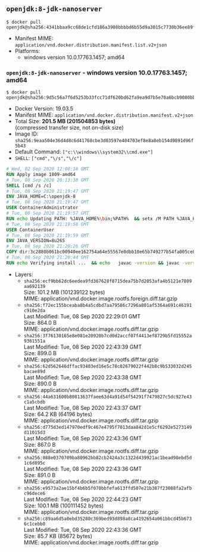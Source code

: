 ## `openjdk:8-jdk-nanoserver`

```console
$ docker pull openjdk@sha256:4341bbaa9cc68de1cfd186a3908bbbbd6b55d9a3015c7730b36ee89f66eaf1ee
```

-	Manifest MIME: `application/vnd.docker.distribution.manifest.list.v2+json`
-	Platforms:
	-	windows version 10.0.17763.1457; amd64

### `openjdk:8-jdk-nanoserver` - windows version 10.0.17763.1457; amd64

```console
$ docker pull openjdk@sha256:9d5c56a7f6d5253b33fcc71df620bd62fa9ea9d7b5e70a6bcb9080bbffc44d76
```

-	Docker Version: 19.03.5
-	Manifest MIME: `application/vnd.docker.distribution.manifest.v2+json`
-	Total Size: **201.5 MB (201504853 bytes)**  
	(compressed transfer size, not on-disk size)
-	Image ID: `sha256:9eaa504e36d4d8c6d41768cbe3d03597e404703ef8e8a8eb154d9891d96f5b43`
-	Default Command: `["c:\\windows\\system32\\cmd.exe"]`
-	`SHELL`: `["cmd","\/s","\/c"]`

```dockerfile
# Wed, 02 Sep 2020 12:08:18 GMT
RUN Apply image 1809-amd64
# Tue, 08 Sep 2020 20:13:38 GMT
SHELL [cmd /s /c]
# Tue, 08 Sep 2020 21:19:47 GMT
ENV JAVA_HOME=C:\openjdk-8
# Tue, 08 Sep 2020 21:19:47 GMT
USER ContainerAdministrator
# Tue, 08 Sep 2020 21:19:57 GMT
RUN echo Updating PATH: %JAVA_HOME%\bin;%PATH% 	&& setx /M PATH %JAVA_HOME%\bin;%PATH%
# Tue, 08 Sep 2020 21:19:58 GMT
USER ContainerUser
# Tue, 08 Sep 2020 21:19:59 GMT
ENV JAVA_VERSION=8u265
# Tue, 08 Sep 2020 21:20:26 GMT
COPY dir:3c2880b061bc00940ee162754a64e55567e0dbb10e65b749277b54fa005ce8de in C:\openjdk-8 
# Tue, 08 Sep 2020 21:20:44 GMT
RUN echo Verifying install ... 	&& echo   javac -version && javac -version 	&& echo   java -version && java -version
```

-	Layers:
	-	`sha256:ecf9bb62dc6eedea9fd367628f8715dea75b7d2053afa4b5121e7809aa692139`  
		Size: 101.2 MB (101239122 bytes)  
		MIME: application/vnd.docker.image.rootfs.foreign.diff.tar.gzip
	-	`sha256:f72ec155bceaba8b4a5cdbd7aa79586c7296a801af5364a691c46191c910e2da`  
		Last Modified: Tue, 08 Sep 2020 22:29:01 GMT  
		Size: 864.0 B  
		MIME: application/vnd.docker.image.rootfs.diff.tar.gzip
	-	`sha256:3f76130165e8e081e20920b7cd0d2accf07f4413ef8729b5fd15552a9361551a`  
		Last Modified: Tue, 08 Sep 2020 22:43:39 GMT  
		Size: 899.0 B  
		MIME: application/vnd.docker.image.rootfs.diff.tar.gzip
	-	`sha256:62d562646dffac93403ed16e5c78c02679022f442b8c9b533032d245bacae89d`  
		Last Modified: Tue, 08 Sep 2020 22:43:38 GMT  
		Size: 890.0 B  
		MIME: application/vnd.docker.image.rootfs.diff.tar.gzip
	-	`sha256:44a631600b80813637faee63d4a91d54f54291f7479827c5dc927e43c1a5cbdb`  
		Last Modified: Tue, 08 Sep 2020 22:43:37 GMT  
		Size: 64.2 KB (64196 bytes)  
		MIME: application/vnd.docker.image.rootfs.diff.tar.gzip
	-	`sha256:d775d3ed147970edf9c467e4795f7013daa842d1e5cf6292e5273149d11015d3`  
		Last Modified: Tue, 08 Sep 2020 22:43:36 GMT  
		Size: 867.0 B  
		MIME: application/vnd.docker.image.rootfs.diff.tar.gzip
	-	`sha256:088e0370709ba80962bb82cb2424a3c1322d439921ac1bead98ebd5d1c6d895c`  
		Last Modified: Tue, 08 Sep 2020 22:43:36 GMT  
		Size: 891.0 B  
		MIME: application/vnd.docker.image.rootfs.diff.tar.gzip
	-	`sha256:e9573a2ae15bf4b6b5f070bbfefa613ffd507e21b387f23088fa2afbc96dece6`  
		Last Modified: Tue, 08 Sep 2020 22:44:23 GMT  
		Size: 100.1 MB (100111452 bytes)  
		MIME: application/vnd.docker.image.rootfs.diff.tar.gzip
	-	`sha256:c89aa6d5a0ebd35280c369bed93d898a8ca4192654a061bbcd45b6736c1cebb0`  
		Last Modified: Tue, 08 Sep 2020 22:43:36 GMT  
		Size: 85.7 KB (85672 bytes)  
		MIME: application/vnd.docker.image.rootfs.diff.tar.gzip
